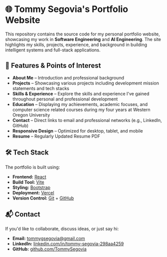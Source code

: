 # 🌐 Tommy Segovia's Portfolio Website

This repository contains the source code for my personal portfolio website, showcasing my work in **Software Engineering** and **AI Engineering**. The site highlights my skills, projects, experience, and background in building intelligent systems and full-stack applications.

## 🚀 Features & Points of Interest

- **About Me** – Introduction and professional background  
- **Projects** – Showcasing various projects including development mission statements and tech stacks
- **Skills & Experience** – Explore the skills and experience I've gained throughout personal and professional development
- **Education** – Displaying my achievements, academic focuses, and computer science related courses during my four years at Western Oregon University
- **Contact** – Direct links to email and professional networks (e.g., LinkedIn, GitHub)  
- **Responsive Design** – Optimized for desktop, tablet, and mobile  
- **Resume** – Regularly Updated Resume PDF 


## 🛠️ Tech Stack

The portfolio is built using:

- **Frontend:** [React](https://reactjs.org/)
- **Build Tool:** [Vite](https://vite.dev/)
- **Styling:** [Bootstrap](https://getbootstrap.com/)  
- **Deployment:** [Vercel](https://vercel.com/)
- **Version Control:** [Git](https://git-scm.com/) + [GitHub](https://github.com/)  

## 📬 Contact

If you'd like to collaborate, discuss ideas, or just say hi:

- **Email:** [tommygsegovia@gmail.com](mailto:tommygsegovia@gmail.com)  
- **LinkedIn:** [linkedin.com/in/tommy-segovia-298aa4259](https://www.linkedin.com/in/tommy-segovia-298aa4259/)  
- **GitHub:** [github.com/TommySegovia](https://github.com/TommySegovia)  
